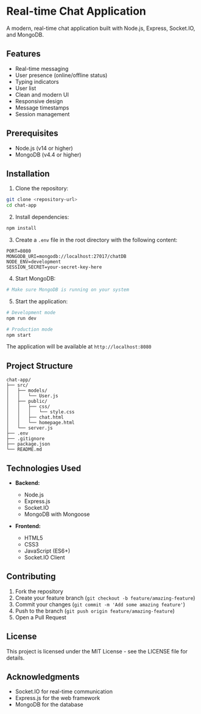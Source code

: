 # Real-time Chat Application

A modern, real-time chat application built with Node.js, Express, Socket.IO, and MongoDB.

## Features

- Real-time messaging
- User presence (online/offline status)
- Typing indicators
- User list
- Clean and modern UI
- Responsive design
- Message timestamps
- Session management

## Prerequisites

- Node.js (v14 or higher)
- MongoDB (v4.4 or higher)

## Installation

1. Clone the repository:
```bash
git clone <repository-url>
cd chat-app
```

2. Install dependencies:
```bash
npm install
```

3. Create a `.env` file in the root directory with the following content:
```
PORT=8080
MONGODB_URI=mongodb://localhost:27017/chatDB
NODE_ENV=development
SESSION_SECRET=your-secret-key-here
```

4. Start MongoDB:
```bash
# Make sure MongoDB is running on your system
```

5. Start the application:
```bash
# Development mode
npm run dev

# Production mode
npm start
```

The application will be available at `http://localhost:8080`

## Project Structure

```
chat-app/
├── src/
│   ├── models/
│   │   └── User.js
│   ├── public/
│   │   ├── css/
│   │   │   └── style.css
│   │   ├── chat.html
│   │   └── homepage.html
│   └── server.js
├── .env
├── .gitignore
├── package.json
└── README.md
```

## Technologies Used

- **Backend:**
  - Node.js
  - Express.js
  - Socket.IO
  - MongoDB with Mongoose

- **Frontend:**
  - HTML5
  - CSS3
  - JavaScript (ES6+)
  - Socket.IO Client

## Contributing

1. Fork the repository
2. Create your feature branch (`git checkout -b feature/amazing-feature`)
3. Commit your changes (`git commit -m 'Add some amazing feature'`)
4. Push to the branch (`git push origin feature/amazing-feature`)
5. Open a Pull Request

## License

This project is licensed under the MIT License - see the LICENSE file for details.

## Acknowledgments

- Socket.IO for real-time communication
- Express.js for the web framework
- MongoDB for the database 